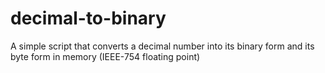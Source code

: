# decimal-to-binary
A simple script that converts a decimal number into its binary form and its byte form in memory (IEEE-754 floating point)
